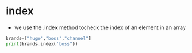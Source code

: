 # index

- we use the .index method tocheck the index of an element in an array  

```py
brands=["hugo","boss","channel"]
print(brands.index("boss"))
```
